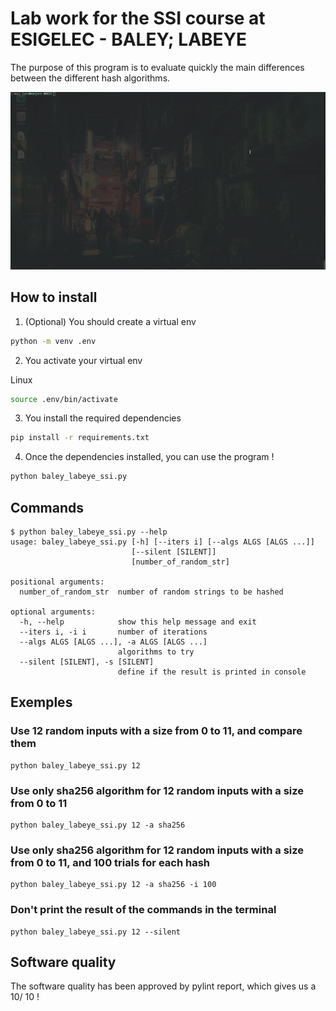 # Lab work for the SSI course at ESIGELEC - BALEY; LABEYE

The purpose of this program is to evaluate quickly the main differences between the different hash algorithms.

![example](usage.gif)

## How to install

1. (Optional) You should create a virtual env

```bash
python -m venv .env
```

2. You activate your virtual env

Linux

```bash
source .env/bin/activate
```

3. You install the required dependencies

```bash
pip install -r requirements.txt
```

4. Once the dependencies installed, you can use the program !

```bash
python baley_labeye_ssi.py
```

## Commands

```
$ python baley_labeye_ssi.py --help
usage: baley_labeye_ssi.py [-h] [--iters i] [--algs ALGS [ALGS ...]]
                           [--silent [SILENT]]
                           [number_of_random_str]

positional arguments:
  number_of_random_str  number of random strings to be hashed

optional arguments:
  -h, --help            show this help message and exit
  --iters i, -i i       number of iterations
  --algs ALGS [ALGS ...], -a ALGS [ALGS ...]
                        algorithms to try
  --silent [SILENT], -s [SILENT]
                        define if the result is printed in console
```

## Exemples

### Use 12 random inputs with a size from 0 to 11, and compare them

```
python baley_labeye_ssi.py 12
```

### Use only sha256 algorithm for 12 random inputs with a size from 0 to 11

```
python baley_labeye_ssi.py 12 -a sha256
```

### Use only sha256 algorithm for 12 random inputs with a size from 0 to 11, and 100 trials for each hash

```
python baley_labeye_ssi.py 12 -a sha256 -i 100
```

### Don't print the result of the commands in the terminal

```
python baley_labeye_ssi.py 12 --silent
```

## Software quality

The software quality has been approved by pylint report, which gives us a 10/ 10 !
